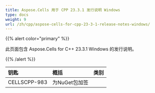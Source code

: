 ```yaml
---
title: Aspose.Cells 用于 CPP 23.3.1 发行说明 Windows
type: docs
weight: 9
url: /zh/cpp/aspose-cells-for-cpp-23-3-1-release-notes-windows/
---
```

{{% alert color="primary" %}}

此页面包含 Aspose.Cells for C++ 23.3.1 Windows 的发行说明。

{{% /alert %}}

|**钥匙**|**概括**|**类别**|
| :- | :- | :- |
|CELLSCPP-983|为NuGet包加签|
